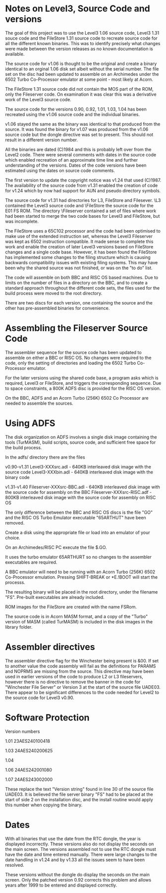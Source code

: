 Notes on Level3, Source Code and versions
============================================

The goal of this project was to use the Level3 1.06 source code, Level3 1.31 souce code and the FileStore 1.31 source code to recreate source code for all the different known binaries. This was to identify precisely what changes were made between the version releases as no known documentation is available.

The source code for v1.06 is thought to be the original and create a binary identical to an orginal 1.06 disk set albeit without the serial number. The file set on the disc had been updated to assemble on an Archimedes under the 6502 Turbo Co-Processor emulator at some point - most likely at Acorn.

The FileStore 1.31 source code did not contain the MOS part of the ROM, only the Fileserver code. On examination it was clear this was a derivative work of the Level3 source code. 

The source code for the versions 0.90, 0.92, 1.01, 1.03, 1.04 has been recreated using the v1.06 source code and the individual binaries.

v1.06 stayed the same as the binary was identical to that produced from the source. It was found the binary for v1.07 was produced from the v1.06 source code but the dongle directive was set to present. This should not result in a different version number.

All the binaries are dated (C)1984 and this is probably left over from the Level2 code. There were several comments with dates in the source code which enabled recreation of an approximate time line and further understanding of the versions. Dates of the code versions have been estimated using the dates on source code comments.

The first version to update the copyright notice was v1.24 that used (C)1987. The availability of the source code from v1.31 enabled the creation of code for v1.24 which by now had support for AUN and pseudo directory symbols.

The source code for v1.31 had directories for L3, FileStore and Filesever. 
\L3 contained the Level3 source code and \FileStore the source code for the E01 FS ROM. The directory \Fileserver contained a set of files where work had been started to merge the two code bases for Level3 and FileStore, but was  incomplete. 

The FileStore uses a 65C102 processor and the code had been optimised to make use of the extended instruction set, whereas the Level3 Fileserver was kept as 6502 instruction compatible. It made sense to complete this work and enable the creation of later Level3 versions based on FileStore changes and a single code base. However, it has been found the FileStore has implemented some changes to the filing structure which is causing backwards compatibility issues with existing filing systems. This may have been why the shared source was not finished, or was on the "to do" list.

The code will assemble on both BBC and RISC OS based machines. Due to limits on the number of files in a directory on the BBC, and to create a standard approach throughout the different code sets, the files used for the build  process were moved to the root directory.

There are two discs for each version, one containing the source and the other has pre-assembled binaries for convenience.


Assembling the Fileserver Source Code
=====================================

The assembler sequence for the source code has been updated to assemble on either a BBC or RISC OS. No changes were required to the code, only the setting of directories and loading the 6502 Turbo Co-Processor emulator.

For the later versions using the shared code base, a program asks which is  required, Level3 or FileStore, and triggers the corresponding sequence. Due to space constraints, a 800K ADFS disc is provided for the RISC OS version.

On the BBC, ADFS and an Acorn Turbo (256K) 6502 Co Processor are needed to assemble the sources.


Using ADFS
==========

The disk organization on ADFS involves a single disk image containing the tools (TurMASM), build scripts, source code, and sufficient free space for the build process.

In the adfs/ directory there are the files 

v0.90-v1.31
   Level3-XXXsrc.adl - 640KB interleaved disk image with the source code
   Level3-XXXbin.adl - 640KB interleaved disk image with the binary code

v1.31-v1.40
   Fileserver-XXXsrc-BBC.adl  - 640KB interleaved disk image with the source
                                code for assembly on the BBC
   Fileserver-XXXsrc-RISC.adf - 800KB interleaved disk image with the source
                                code for assembly on RISC OS

The only difference between the BBC and RISC OS discs is the file "GO" and the RISC OS Turbo Emulator executable "65ARTHUT" have been removed.
   
Create a disk using the appropriate file or load into an emulator of your choice.

On an Archimedes/RISC PC execute the file $.GO.

It uses the turbo emulator 65ARTHURT so no changes to the assembler executables are required.

A BBC emulator will need to be running with an Acorn Turbo (256K) 6502 Co-Processor emulation. Pressing SHIFT-BREAK or *E.!BOOT will start the processs.

The resulting binary will be placed in the root directory, under the filename "FS". Pre-built executables are already included.

ROM images for the FileStore are created with the name FSRom.

The source code is in Acorn MASM format, and a copy of the "Turbo" version of MASM (called TurMASM) is included in the disk images in the library folder.


Assembler directives
====================

The assembler directive flag for the Winchester being present is &00. If set to another value the code assembly will fail as the definitions for PARAMS and NOPRMS are missing from the source. This directive may have been used in earlier versions of the code to produce L2 or L3 fileservers, however there is no directive to remove the banner in the code for "Winchester File Server" or Version 3 at the start of the source file UADE03. There appear to be significant differences to the code needed for Level2 to the source code for Level3 v0.90.

Software Protection
===================
Version numbers

1.01 23AES240100418

1.03 24AES240200625

1.04

1.06 24AES242001080

1.07 24AES243002000

These replace the text  "Version string" found in line 30 of the source file UADE03. It is believed the file server binary "FS" had to be placed at the start of side 2 on the installation disc, and the install routine would apply this number when copying the binary.


Dates
=====
With all binaries that use the date from the RTC dongle, the year is displayed incorrectly. These versions also do not display the seconds on the main screen. The versions assembled not to use the RTC dongle must have the date and time entered manually. There were large changes to the date handling in v1.24 and by v1.33 all the issues seem to have been resolved.

These versions without the dongle do display the seconds on the main screen. Only the patched version 0.92 corrects this problem and allows years after 1999 to be entered and displayed correctly.
